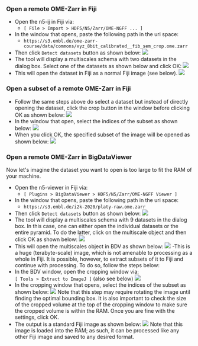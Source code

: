 ### Open a remote OME-Zarr in Fiji
- Open the n5-ij in Fiji via: 
  - `[ File > Import > HDF5/N5/Zarr/OME-NGFF ... ]`
- In the window that opens, paste the following path in the uri space: 
  - `https://s3.embl.de/ome-zarr-course/data/commons/xyz_8bit_calibrated__fib_sem_crop.ome.zarr`
- Then click `Detect datasets` button as shown below: 
![](figures/n5-ij/detect_datasets.png)
- The tool will display a multiscales schema with two datasets in the dialog box. 
Select one of the datasets as shown below and click OK:
![](figures/n5-ij/select_dataset1.png)
- This will open the dataset in Fiji as a normal Fiji image (see below). 
![](figures/n5-ij/opened_dataset1.png)
### Open a subset of a remote OME-Zarr in Fiji
- Follow the same steps above do select a dataset but instead of directly opening the dataset,
click the crop button in the window before clicking OK as shown below:
![](figures/n5-ij/select_dataset_and_crop2.png)
- In the window that open, select the indices of the subset as shown below: 
![](figures/n5-ij/select_dataset_and_crop1.png)
- When you click OK, the specified subset of the image will be opened as shown below:
![](figures/n5-ij/cropped_dataset1.png)

### Open a remote OME-Zarr in BigDataViewer

Now let's imagine the dataset you want to open is too large to fit the RAM of your machine. 

- Open the n5-viewer in Fiji via: 
  - `[ Plugins > BigDataViewer > HDF5/N5/Zarr/OME-NGFF Viewer ]`
- In the window that opens, paste the following path in the uri space: 
  - `https://s3.embl.de/i2k-2020/platy-raw.ome.zarr`
- Then click `Detect datasets` button as shown below: 
![](figures/n5-viewer/open_multiscales_detect.png)
- The tool will display a multiscales schema with 9 datasets in the dialog box.
In this case, one can either open the individual datasets or the entire pyramid. 
To do the latter, click on the multiscale object and then click OK as shown below:
![](figures/n5-viewer/open_multiscales_object_effective.png)
- This will open the multiscales object in BDV as shown below:
![](figures/n5-viewer/opened_multiscales.png)
  -This is a huge (terabyte-scale) image, which is not amenable to processing as a whole
in Fiji. It is possible, however, to extract subsets of it to Fiji and continue with
processing. To do so, follow the steps below:
- In the BDV window, open the cropping window via: \
`[ Tools > Extract to ImageJ ]` (also see below)
![](figures/n5-viewer/extract_dataset.png)
- In the cropping window that opens, select the indices of the subset as shown below: 
![](figures/n5-viewer/extract_dataset_ok.png)
Note that this step may require rotating the image until finding the optimal bounding
box. It is also important to check the size of the cropped volume at the top of the 
cropping window to make sure the cropped volume is within the RAM. Once you are fine
with the settings, click OK.
- The output is a standard Fiji image as shown below:
![](figures/n5-viewer/extracted_image.png)
Note that this image is loaded into the RAM; as such, it can be processed like any other 
Fiji image and saved to any desired format. 